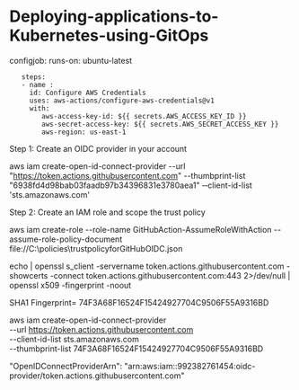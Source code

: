 # Deploying-applications-to-Kubernetes-using-GitOps
 configjob:
    runs-on: ubuntu-latest 

       steps: 
       - name :
         id: Configure AWS Credentials
         uses: aws-actions/configure-aws-credentials@v1
         with:
            aws-access-key-id: ${{ secrets.AWS_ACCESS_KEY_ID }}
            aws-secret-access-key: ${{ secrets.AWS_SECRET_ACCESS_KEY }}
            aws-region: us-east-1


Step 1: Create an OIDC provider in your account

aws iam create-open-id-connect-provider --url "https://token.actions.githubusercontent.com" --thumbprint-list "6938fd4d98bab03faadb97b34396831e3780aea1" ‐‐client-id-list 'sts.amazonaws.com'


Step 2: Create an IAM role and scope the trust policy

aws iam create-role --role-name GitHubAction-AssumeRoleWithAction --assume-role-policy-document file://C:\policies\trustpolicyforGitHubOIDC.json


echo | openssl s_client -servername token.actions.githubusercontent.com -showcerts -connect token.actions.githubusercontent.com:443 2>/dev/null | openssl x509 -fingerprint -noout

SHA1 Fingerprint= 74F3A68F16524F15424927704C9506F55A9316BD


aws iam create-open-id-connect-provider \
  --url https://token.actions.githubusercontent.com \
  --client-id-list sts.amazonaws.com \
  --thumbprint-list 74F3A68F16524F15424927704C9506F55A9316BD  



 "OpenIDConnectProviderArn": "arn:aws:iam::992382761454:oidc-provider/token.actions.githubusercontent.com"